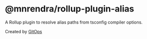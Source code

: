 # @mnrendra/rollup-plugin-alias
A Rollup plugin to resolve alias paths from tsconfig compiler options.

Created by [GitOps](https://gitops.sh)

